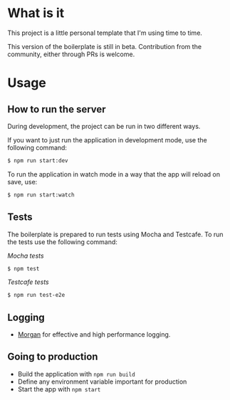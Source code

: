 # What is it

This project is a little personal template that I'm using time to time.

This version of the boilerplate is still in beta. Contribution from the community, either through PRs is welcome.

# Usage

## How to run the server

During development, the project can be run in two different ways.

If you want to just run the application in development mode, use the following command:

```sh
$ npm run start:dev
```

To run the application in watch mode in a way that the app will reload on save, use:

```sh
$ npm run start:watch
```

## Tests

The boilerplate is prepared to run tests using Mocha and Testcafe. To run the tests use the following command:

*Mocha tests*
```sh
$ npm test
```

*Testcafe tests*
```sh
$ npm run test-e2e
```

## Logging

- [Morgan](https://www.npmjs.com/package/morgan) for effective and high performance logging.

## Going to production

- Build the application with `npm run build`
- Define any environment variable important for production
- Start the app with `npm start`
